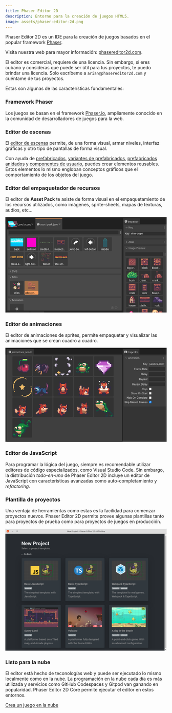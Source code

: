 ```yaml
---
title: Phaser Editor 2D
description: Entorno para la creación de juegos HTML5.
image: assets/phaser-editor-2d.png
---
```


Phaser Editor 2D es un IDE para la creación de juegos basados en el popular framework [Phaser](https://phaser.io).

Visita nuestra web para mayor información: [phasereditor2d.com](https://phasereditor2d.com).

El editor es comercial, requiere de una licencia. Sin embargo, si eres cubano y consideras que puede ser útil para tus proyectos, te puedo brindar una licencia. Solo escríbeme a `arian@phasereditor2d.com` y cuéntame de tus proyectos.

Estas son algunas de las características fundamentales:

### Framework Phaser

Los juegos se basan en el framework [Phaser.io](https://phaser.io), ampliamente conocido en la comunidad de desarrolladores de juegos para la web.

### Editor de escenas

El [editor de escenas](https://help.phasereditor2d.com/v3/scene-editor/) permite, de una forma visual, armar niveles, interfaz gráficas y otro tipo de pantallas de forma visual.

Con ayuda de [prefabricados](https://help.phasereditor2d.com/v3/scene-editor/prefabs.html), [variantes de prefabricados](https://help.phasereditor2d.com/v3/scene-editor/prefab-variant.html), [prefabricados anidados](https://help.phasereditor2d.com/v3/scene-editor/prefab-nested.html) y [componentes de usuario](https://help.phasereditor2d.com/v3/scene-editor/user-components.html), puedes crear elementos reusables. Estos elementos lo mismo engloban conceptos gráficos que el comportamiento de los objetos del juego.

### Editor del empaquetador de recursos

El editor de **Asset Pack** te asiste de forma visual en el empaquetamiento de los recursos utilizados, como imágenes, sprite-sheets, mapas de texturas, audios, etc...

![asset pack editor](assets/asset-pack-editor.png)

### Editor de animaciones

El editor de animaciones de sprites, permite empaquetar y visualizar las animaciones que se crean cuadro a cuadro.

![asset pack editor](assets/animations-editor.png)

### Editor de JavaScript

Para programar la lógica del juego, siempre es recomendable utilizar editores de código especializados, como Visual Studio Code. Sin embargo, la distribución *todo-en-uno* de Phaser Editor 2D incluye un editor de JavaScript con características avanzadas como auto-completamiento y *refactoring*.

### Plantilla de proyectos

Una ventaja de herramientas como estas es la facilidad para comenzar proyectos nuevos. Phaser Editor 2D permite provee algunas plantillas tanto para proyectos de prueba como para proyectos de juegos en producción.

![asset pack editor](assets/new-project.png)

### Listo para la nube

El editor está hecho de teconologías web y puede ser ejecutado lo mismo localmente como en la nube. La programación en la nube cada día es más utilizada y servicios como GitHub Codespaces y Gitpod van ganando en popularidad. Phaser Editor 2D Core permite ejecutar el editor en estos entornos.

[Crea un juego en la nube](https://phasereditor2d.com/start)